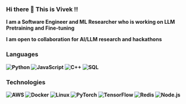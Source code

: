 ### Hi there 👋 This is Vivek !!

<!--
**VivekSil/VivekSil** is a ✨ _special_ ✨ repository because its `README.md` (this file) appears on your GitHub profile.

Here are some ideas to get you started:
-->


<b>I am a Software Engineer and ML Researcher who is working on LLM Pretraining and Fine-tuning

I am open to collaboration for AI/LLM research and hackathons<b>

### Languages

![Python](https://img.shields.io/badge/-Python-000?&logo=Python)
![JavaScript](https://img.shields.io/badge/-JavaScript-000?&logo=JavaScript)
![C++](https://img.shields.io/badge/-C++-000?&logo=c%2b%2b&logoColor=00599C)
![SQL](https://img.shields.io/badge/-SQL-000?&logo=MySQL)


### Technologies

![AWS](https://img.shields.io/badge/-AWS-000?&logo=Amazon-AWS&logoColor=F90)
![Docker](https://img.shields.io/badge/-Docker-000?&logo=Docker)
![Linux](https://img.shields.io/badge/-Linux-000?&logo=Linux)
![PyTorch](https://img.shields.io/badge/-PyTorch-000?&logo=PyTorch)
![TensorFlow](https://img.shields.io/badge/-TensorFlow-000?&logo=TensorFlow)
![Redis](https://img.shields.io/badge/-Redis-000?&logo=Redis)
![Node.js](https://img.shields.io/badge/-Node.js-000?&logo=node.js)
